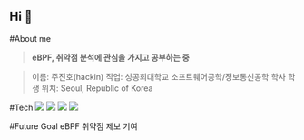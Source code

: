 ## Hi 👋
#About me
> **eBPF, 취약점 분석에 관심을 가지고 공부하는 중**

> 이름: 주진호(hackin)
> 직업: 성공회대학교 소프트웨어공학/정보통신공학 학사 학생
> 위치: Seoul, Republic of Korea 

#Tech
<img src="https://img.shields.io/badge/C-1A1A1A?logo=c&logoColor=white"/> <img src="https://img.shields.io/badge/eBPF-FCC624?logo=linux&logoColor=white"/> <img src="https://img.shields.io/badge/1Day_Analysis-1A1A1A?style=for-the-badge&logo=hackaday&logoColor=white"> <img src="https://img.shields.io/badge/LinuxKernel-FCC624?logo=linux&logoColor=white"/>

#Future Goal
eBPF 취약점 제보 기여
